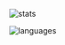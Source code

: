 ![stats](https://github-readme-stats.vercel.app/api?username=henryli17&show_icons=true&theme=graywhite)

![languages](https://github-readme-stats.vercel.app/api/top-langs/?username=henryli17&layout=compact&theme=graywhite)
